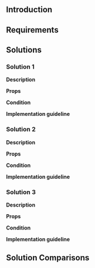 ## Introduction

## Requirements

## Solutions

### Solution 1

**Description**

**Props**

**Condition**

**Implementation guideline**

### Solution 2

**Description**

**Props**

**Condition**

**Implementation guideline**

### Solution 3

**Description**

**Props**

**Condition**

**Implementation guideline**

## Solution Comparisons